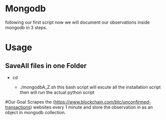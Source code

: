# Mongodb 

following our first script now we will document our observations inside mongodb in 3 steps. 





# Usage
## SaveAll files in one Folder 
* cd<folder-name >
  * ./mongodbA_Z.sh
  this bash script will excute all the installation script then will run the actual python script


#Our Goal
Scrapes the (https://www.blockchain.com/btc/unconfirmed-transactions) websites every 1 minute and store the observation in as an object in mongodb collection.
